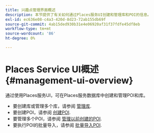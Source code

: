 ```yaml
---
title: 兴趣点管理界面概述
description: 本节提供了有关如何通过Places服务UI创建和管理库和POI的信息。
exl-id: ec636e08-c4a3-420d-8d23-72ab155db69f
source-git-commit: 4ab15ded930b31e4e06920af31f37fdfe45df8eb
workflow-type: tm+mt
source-wordcount: '86'
ht-degree: 0%

---
```


# Places Service UI概述 {#management-ui-overview}

通过使用Places服务UI，可在Places服务数据库中创建和管理POI和库。

* 要创建库或管理多个库，请参阅 [管理库](/help/poi-mgmt-ui/manage-libraries-in-the-places-ui.md).
* 要创建POI，请参阅 [创建POI](/help/poi-mgmt-ui/create-a-poi-ui.md).
* 要管理多个POI，请参阅 [管理以前创建的POI](/help/poi-mgmt-ui/managing-pois-in-the-places-ui.md).
* 要执行POI的批量导入，请参阅 [批量导入POI](/help/poi-mgmt-ui/bulk-upload-pois.md).
